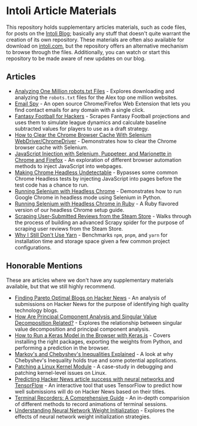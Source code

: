 # Intoli Article Materials

This repository holds supplementary articles materials, such as code files, for posts on the [Intoli Blog](https://intoli.com/blog/); basically any stuff that doesn't quite warrant the creation of its own repository.
These materials are often also available for download on [intoli.com](https://intoli.com), but the repository offers an alternative mechanism to browse through the files.
Additionally, you can watch or start this repository to be made aware of new updates on our blog.


## Articles

- [Analyzing One Million robots.txt Files](analyzing-one-million-robots-txt-files) - Explores downloading and analyzing the `robots.txt` files for the Alex top one million websites.
- [Email Spy](email-spy) - An open source Chrome/Firefox Web Extension that lets you find contact emails for any domain with a single click.
- [Fantasy Football for Hackers](fantasy-football-for-hackers) - Scrapes Fantasy Football projections and uses them to simulate league dynamics and calculate baseline subtracted values for players to use as a draft strategy.
- [How to Clear the Chrome Browser Cache With Selenium WebDriver/ChromeDriver](clear-the-chrome-browser-cache) -  Demonstrates how to clear the Chrome browser cache with Selenium.
- [JavaScript Injection with Selenium, Puppeteer, and Marionette in Chrome and Firefox](javascript-injection) - An exploration of different browser automation methods to inject JavaScript into webpages.
- [Making Chrome Headless Undetectable](making-chrome-headless-undetectable) - Bypasses some common Chrome Headless tests by injecting JavaScript into pages before the test code has a chance to run.
- [Running Selenium with Headless Chrome](running-selenium-with-headless-chrome) - Demonstrates how to run Google Chrome in headless mode using Selenium in Python.
- [Running Selenium with Headless Chrome in Ruby](running-selenium-with-headless-chrome-in-ruby) - A Ruby flavored version of our headless Chrome setup guide.
- [Scraping User-Submitted Reviews from the Steam Store](steam-scraper) - Walks through the process of building an advanced Scrapy spider for the purpose of scraping user reviews from the Steam Store.
- [Why I Still Don't Use Yarn](node-package-manager-benchmarks) - Benchmarks `npm`, `pnpm`, and `yarn` for installation time and storage space given a few common project configurations.


## Honorable Mentions

These are articles where we don't have any supplementary materials available, but that we still highly recommend.

- [Finding Pareto Optimal Blogs on Hacker News](https://intoli.com/blog/pareto-optimal-blogs/) - An analysis of submissions on Hacker News for the purpose of identifying high quality technology blogs.
- [How Are Principal Component Analysis and Singular Value Decomposition Related?](https://intoli.com/blog/pca-and-svd/) - Explores the relationship between singular value decomposition and principal component analysis.
- [How to Run a Keras Model in the Browser with Keras.js](https://intoli.com/blog/keras-weight-transfer/) - Covers installing the right packages, exporting the weights from Python, and performing a prediction in the browser.
- [Markov's and Chebyshev's Inequalities Explained](https://intoli.com/blog/chebyshevs-inequality/) - A look at why Chebyshev's Inequality holds true and some potential applications.
- [Patching a Linux Kernel Module](https://intoli.com/blog/patching-a-linux-kernel-module/) - A case-study in debugging and patching kernel-level issues on Linux.
- [Predicting Hacker News article success with neural networks and TensorFlow](https://intoli.com/blog/hacker-news-title-tool/) - An interactive tool that uses TensorFlow to predict how well submissions will do on Hacker News based on their titles.
- [Terminal Recorders: A Comprehensive Guide](https://intoli.com/blog/terminal-recorders/) - An in-depth comparision of different methods to record animations of terminal sessions.
- [Understanding Neural Network Weight Initialization](https://intoli.com/blog/neural-network-initialization/) - Explores the effects of neural network weight initialization strategies.
